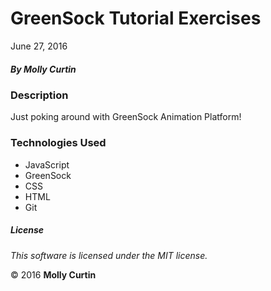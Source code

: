 # GreenSock Tutorial Exercises

June 27, 2016

##### By Molly Curtin

### Description

Just poking around with GreenSock Animation Platform!

### Technologies Used

* JavaScript
* GreenSock
* CSS
* HTML
* Git

##### License

*This software is licensed under the MIT license.*

&copy; 2016 **Molly Curtin**